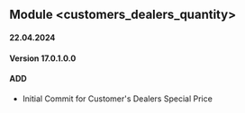 ## Module <customers_dealers_quantity>

#### 22.04.2024
#### Version 17.0.1.0.0
#### ADD

- Initial Commit for Customer's Dealers Special Price
